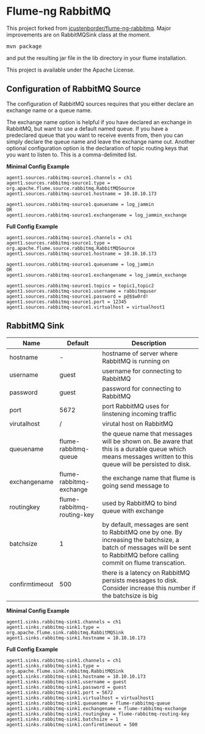 Flume-ng RabbitMQ
========

This project forked from [jcustenborder/flume-ng-rabbitmq](https://github.com/jcustenborder/flume-ng-rabbitmq). Major improvements are on RabbitMQSink class at the moment.

<pre>mvn package</pre>

and put the resulting jar file in the lib directory in your flume installation.

This project is available under the Apache License.

Configuration of RabbitMQ Source
------
The configuration of RabbitMQ sources requires that you either declare an exchange name or a queue name.

The exchange name option is helpful if you have declared an exchange in RabbitMQ, but want to use a
default named queue.  If you have a predeclared queue that you want to receive events from, then you can simply declare
the queue name and leave the exchange name out.  Another optional configuration option is the declaration of
topic routing keys that you want to listen to.  This is a comma-delimited list.

**Minimal Config Example**

	agent1.sources.rabbitmq-source1.channels = ch1
	agent1.sources.rabbitmq-source1.type = org.apache.flume.source.rabbitmq.RabbitMQSource
	agent1.sources.rabbitmq-source1.hostname = 10.10.10.173

	agent1.sources.rabbitmq-source1.queuename = log_jammin
	OR
	agent1.sources.rabbitmq-source1.exchangename = log_jammin_exchange

**Full Config Example**

	agent1.sources.rabbitmq-source1.channels = ch1
	agent1.sources.rabbitmq-source1.type = org.apache.flume.source.rabbitmq.RabbitMQSource
	agent1.sources.rabbitmq-source1.hostname = 10.10.10.173

	agent1.sources.rabbitmq-source1.queuename = log_jammin
	OR
	agent1.sources.rabbitmq-source1.exchangename = log_jammin_exchange

	agent1.sources.rabbitmq-source1.topics = topic1,topic2
	agent1.sources.rabbitmq-source1.username = rabbitmquser
	agent1.sources.rabbitmq-source1.password = p@$$w0rd!
	agent1.sources.rabbitmq-source1.port = 12345
	agent1.sources.rabbitmq-source1.virtualhost = virtualhost1

RabbitMQ Sink
------

| Name           | Default                    | Description                                                               |
|----------------|----------------------------|---------------------------------------------------------------------------|
| hostname       | -                          | hostname of server where RabbitMQ is running on |
| username       | guest                      | username for connecting to RabbitMQ |
| password       | guest                      | password for connecting to RabbitMQ |
| port           | 5672                       | port RabbitMQ uses for linstening incoming traffic |
| virutalhost    | /                          | virutal host on RabbitMQ |
| queuename      | flume-rabbitmq-queue       | the queue name that messages will be shown on. Be aware that this is a durable queue which means messages written to this queue will be persisted to disk. |
| exchangename   | flume-rabbitmq-exchange    | the exchange name that flume is going send message to |
| routingkey     | flume-rabbitmq-routing-key | used by RabbitMQ to bind queue with exchange          |
| batchsize      | 1                          | by default, messages are sent to RabbitMQ one by one. By increasing the batchsize, a batch of messages will be sent to RabbitMQ before calling commit on flume transcation. |
| confirmtimeout | 500                        | there is a latency on RabbitMQ persists messages to disk. Consider increase this number if the batchsize is big |

**Minimal Config Example**

	agent1.sinks.rabbitmq-sink1.channels = ch1
	agent1.sinks.rabbitmq-sink1.type = org.apache.flume.sink.rabbitmq.RabbitMQSink
	agent1.sinks.rabbitmq-sink1.hostname = 10.10.10.173

**Full Config Example**

	agent1.sinks.rabbitmq-sink1.channels = ch1
	agent1.sinks.rabbitmq-sink1.type = org.apache.flume.sink.rabbitmq.RabbitMQSink
	agent1.sinks.rabbitmq-sink1.hostname = 10.10.10.173
	agent1.sinks.rabbitmq-sink1.username = guest
	agent1.sinks.rabbitmq-sink1.password = guest
	agent1.sinks.rabbitmq-sink1.port = 5672
	agent1.sinks.rabbitmq-sink1.virtualhost = virtualhost1
	agent1.sinks.rabbitmq-sink1.queuename = flume-rabbitmq-queue
	agent1.sinks.rabbitmq-sink1.exchangename = flume-rabbitmq-exchange
	agent1.sinks.rabbitmq-sink1.routingkey = flume-rabbitmq-routing-key
	agent1.sinks.rabbitmq-sink1.batchsize = 1
	agent1.sinks.rabbitmq-sink1.confirmtimeout = 500

